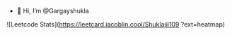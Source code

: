 - 👋 Hi, I’m @Gargayshukla


<!---
Gargayshukla/Gargayshukla is a ✨ special ✨ repository because its `README.md` (this file) appears on your GitHub profile.
You can click the Preview link to take a look at your changes.
--->
![Leetcode Stats](https://leetcard.jacoblin.cool/Shuklajii109
?ext=heatmap)
